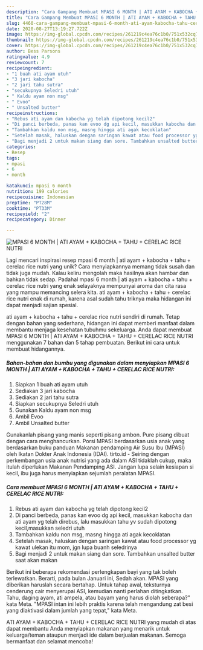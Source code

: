 ```yaml
---
description: "Cara Gampang Membuat MPASI 6 MONTH | ATI AYAM + KABOCHA + TAHU + CERELAC RICE NUTRI Anti Gagal"
title: "Cara Gampang Membuat MPASI 6 MONTH | ATI AYAM + KABOCHA + TAHU + CERELAC RICE NUTRI Anti Gagal"
slug: 4460-cara-gampang-membuat-mpasi-6-month-ati-ayam-kabocha-tahu-cerelac-rice-nutri-anti-gagal
date: 2020-08-27T13:19:27.722Z
image: https://img-global.cpcdn.com/recipes/261219c4ea76c1b0/751x532cq70/mpasi-6-month-ati-ayam-kabocha-tahu-cerelac-rice-nutri-foto-resep-utama.jpg
thumbnail: https://img-global.cpcdn.com/recipes/261219c4ea76c1b0/751x532cq70/mpasi-6-month-ati-ayam-kabocha-tahu-cerelac-rice-nutri-foto-resep-utama.jpg
cover: https://img-global.cpcdn.com/recipes/261219c4ea76c1b0/751x532cq70/mpasi-6-month-ati-ayam-kabocha-tahu-cerelac-rice-nutri-foto-resep-utama.jpg
author: Bess Parsons
ratingvalue: 4.9
reviewcount: 7
recipeingredient:
- "1 buah ati ayam utuh"
- "3 jari kabocha"
- "2 jari tahu sutra"
- "secukupnya Seledri utuh"
- " Kaldu ayam non msg"
- " Evoo"
- " Unsalted butter"
recipeinstructions:
- "Rebus ati ayam dan kabocha yg telah dipotong kecil2"
- "Di panci berbeda, panas kan evoo dg api kecil, masukkan kabocha dan ati ayam yg telah direbus, lalu masukkan tahu yv sudah dipotong kecil,masukkan seledri utuh"
- "Tambahkan kaldu non msg, masng hingga ati agak kecoklatan"
- "Setelah masak, haluskan dengan saringan kawat atau food processor yg kawat ulekan itu mom, jgn lupa buanh seledrinya"
- "Bagi menjadi 2 untuk makan siang dan sore. Tambahkan unsalted butter saat akan makan"
categories:
- Resep
tags:
- mpasi
- 6
- month

katakunci: mpasi 6 month 
nutrition: 199 calories
recipecuisine: Indonesian
preptime: "PT28M"
cooktime: "PT33M"
recipeyield: "2"
recipecategory: Dinner

---
```



![MPASI 6 MONTH | ATI AYAM + KABOCHA + TAHU + CERELAC RICE NUTRI](https://img-global.cpcdn.com/recipes/261219c4ea76c1b0/751x532cq70/mpasi-6-month-ati-ayam-kabocha-tahu-cerelac-rice-nutri-foto-resep-utama.jpg)

Lagi mencari inspirasi resep mpasi 6 month | ati ayam + kabocha + tahu + cerelac rice nutri yang unik? Cara menyiapkannya memang tidak susah dan tidak juga mudah. Kalau keliru mengolah maka hasilnya akan hambar dan bahkan tidak sedap. Padahal mpasi 6 month | ati ayam + kabocha + tahu + cerelac rice nutri yang enak selayaknya mempunyai aroma dan cita rasa yang mampu memancing selera kita.
 ati ayam + kabocha + tahu + cerelac rice nutri enak di rumah, karena asal sudah tahu triknya maka hidangan ini dapat menjadi sajian spesial.


 ati ayam + kabocha + tahu + cerelac rice nutri sendiri di rumah. Tetap dengan bahan yang sederhana, hidangan ini dapat memberi manfaat dalam membantu menjaga kesehatan tubuhmu sekeluarga. Anda dapat membuat MPASI 6 MONTH | ATI AYAM + KABOCHA + TAHU + CERELAC RICE NUTRI menggunakan 7 bahan dan 5 tahap pembuatan. Berikut ini cara untuk membuat hidangannya.

<!--inarticleads1-->

##### Bahan-bahan dan bumbu yang digunakan dalam menyiapkan MPASI 6 MONTH | ATI AYAM + KABOCHA + TAHU + CERELAC RICE NUTRI:

1. Siapkan 1 buah ati ayam utuh
1. Sediakan 3 jari kabocha
1. Sediakan 2 jari tahu sutra
1. Siapkan secukupnya Seledri utuh
1. Gunakan  Kaldu ayam non msg
1. Ambil  Evoo
1. Ambil  Unsalted butter


Gunakanlah pisang yang manis seperti pisang ambon. Pure pisang dibuat dengan cara menghancurkan. Porsi MPASI berdasarkan usia anak yang berdasarkan buku panduan Makanan pendamping Air Susu Ibu (MPASI) oleh Ikatan Dokter Anak Indonesia (IDAI). tirto.id - Seiring dengan perkembangan usia anak nutrisi yang ada dalam ASI tidaklah cukup, maka itulah diperlukan Makanan Pendamping ASI. Jangan lupa selain kesiapan si kecil, ibu juga harus menyiapkan sejumlah peralatan MPASI. 

<!--inarticleads2-->

##### Cara membuat MPASI 6 MONTH | ATI AYAM + KABOCHA + TAHU + CERELAC RICE NUTRI:

1. Rebus ati ayam dan kabocha yg telah dipotong kecil2
1. Di panci berbeda, panas kan evoo dg api kecil, masukkan kabocha dan ati ayam yg telah direbus, lalu masukkan tahu yv sudah dipotong kecil,masukkan seledri utuh
1. Tambahkan kaldu non msg, masng hingga ati agak kecoklatan
1. Setelah masak, haluskan dengan saringan kawat atau food processor yg kawat ulekan itu mom, jgn lupa buanh seledrinya
1. Bagi menjadi 2 untuk makan siang dan sore. Tambahkan unsalted butter saat akan makan


Berikut ini beberapa rekomendasi perlengkapan bayi yang tak boleh terlewatkan. Berarti, pada bulan Januari ini, Sedah akan. MPASI yang diberikan haruslah secara bertahap. Untuk tahap awal, teksturnya cenderung cair menyerupai ASI, kemudian nanti perlahan ditingkatkan. Tahu, daging ayam, ati ampela, atau bayam yang harus diolah seberapa?&#34; kata Meta. &#34;MPASI intan ini lebih praktis karena telah mengandung zat besi yang diaktivasi dalam jumlah yang tepat,&#34; kata Meta. 

 ATI AYAM + KABOCHA + TAHU + CERELAC RICE NUTRI yang mudah di atas dapat membantu Anda menyiapkan makanan yang menarik untuk keluarga/teman ataupun menjadi ide dalam berjualan makanan. Semoga bermanfaat dan selamat mencoba!
